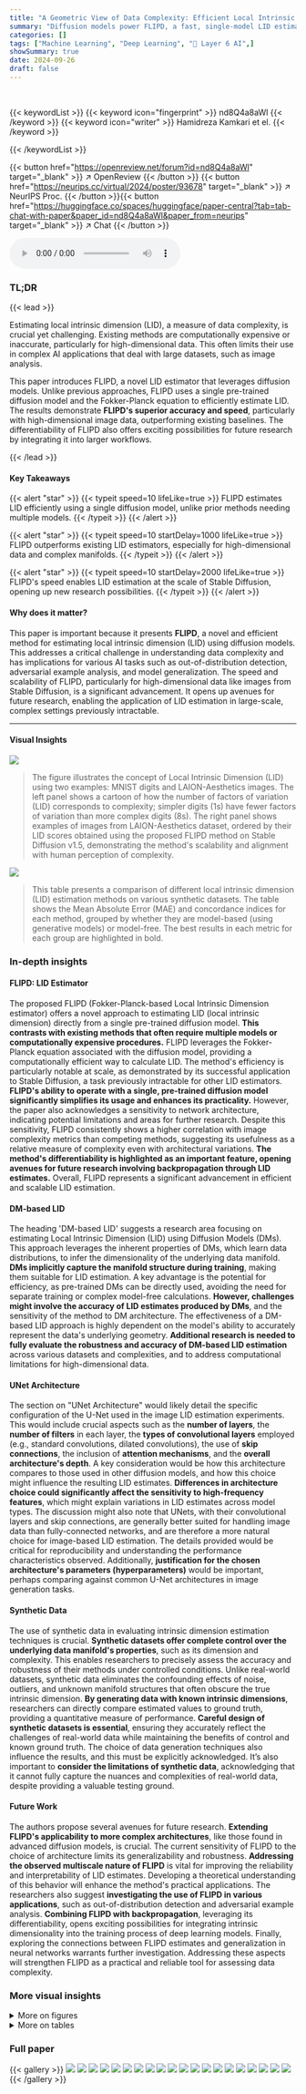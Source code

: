 ```yaml
---
title: "A Geometric View of Data Complexity: Efficient Local Intrinsic Dimension Estimation with Diffusion Models"
summary: "Diffusion models power FLIPD, a fast, single-model LID estimator."
categories: []
tags: ["Machine Learning", "Deep Learning", "🏢 Layer 6 AI",]
showSummary: true
date: 2024-09-26
draft: false
---
```


<br>

{{< keywordList >}}
{{< keyword icon="fingerprint" >}} nd8Q4a8aWl {{< /keyword >}}
{{< keyword icon="writer" >}} Hamidreza Kamkari et el. {{< /keyword >}}
 
{{< /keywordList >}}

{{< button href="https://openreview.net/forum?id=nd8Q4a8aWl" target="_blank" >}}
↗ OpenReview
{{< /button >}}
{{< button href="https://neurips.cc/virtual/2024/poster/93678" target="_blank" >}}
↗ NeurIPS Proc.
{{< /button >}}{{< button href="https://huggingface.co/spaces/huggingface/paper-central?tab=tab-chat-with-paper&paper_id=nd8Q4a8aWl&paper_from=neurips" target="_blank" >}}
↗ Chat
{{< /button >}}



<audio controls>
    <source src="https://ai-paper-reviewer.com/nd8Q4a8aWl/podcast.wav" type="audio/wav">
    Your browser does not support the audio element.
</audio>


### TL;DR


{{< lead >}}

Estimating local intrinsic dimension (LID), a measure of data complexity, is crucial yet challenging. Existing methods are computationally expensive or inaccurate, particularly for high-dimensional data.  This often limits their use in complex AI applications that deal with large datasets, such as image analysis.



This paper introduces FLIPD, a novel LID estimator that leverages diffusion models.  Unlike previous approaches, FLIPD uses a single pre-trained diffusion model and the Fokker-Planck equation to efficiently estimate LID.  The results demonstrate **FLIPD's superior accuracy and speed**, particularly with high-dimensional image data, outperforming existing baselines.  The differentiability of FLIPD also offers exciting possibilities for future research by integrating it into larger workflows.

{{< /lead >}}


#### Key Takeaways

{{< alert "star" >}}
{{< typeit speed=10 lifeLike=true >}} FLIPD estimates LID efficiently using a single diffusion model, unlike prior methods needing multiple models. {{< /typeit >}}
{{< /alert >}}

{{< alert "star" >}}
{{< typeit speed=10 startDelay=1000 lifeLike=true >}} FLIPD outperforms existing LID estimators, especially for high-dimensional data and complex manifolds. {{< /typeit >}}
{{< /alert >}}

{{< alert "star" >}}
{{< typeit speed=10 startDelay=2000 lifeLike=true >}} FLIPD's speed enables LID estimation at the scale of Stable Diffusion, opening up new research possibilities. {{< /typeit >}}
{{< /alert >}}

#### Why does it matter?
This paper is important because it presents **FLIPD**, a novel and efficient method for estimating local intrinsic dimension (LID) using diffusion models.  This addresses a critical challenge in understanding data complexity and has implications for various AI tasks such as out-of-distribution detection, adversarial example analysis, and model generalization.  The speed and scalability of FLIPD, particularly for high-dimensional data like images from Stable Diffusion, is a significant advancement. It opens up avenues for future research, enabling the application of LID estimation in large-scale, complex settings previously intractable.

------
#### Visual Insights



![](https://ai-paper-reviewer.com/nd8Q4a8aWl/figures_1_1.jpg)

> The figure illustrates the concept of Local Intrinsic Dimension (LID) using two examples: MNIST digits and LAION-Aesthetics images.  The left panel shows a cartoon of how the number of factors of variation (LID) corresponds to complexity; simpler digits (1s) have fewer factors of variation than more complex digits (8s). The right panel shows examples of images from LAION-Aesthetics dataset, ordered by their LID scores obtained using the proposed FLIPD method on Stable Diffusion v1.5, demonstrating the method's scalability and alignment with human perception of complexity.





![](https://ai-paper-reviewer.com/nd8Q4a8aWl/tables_7_1.jpg)

> This table presents a comparison of different local intrinsic dimension (LID) estimation methods on various synthetic datasets.  The table shows the Mean Absolute Error (MAE) and concordance indices for each method, grouped by whether they are model-based (using generative models) or model-free. The best results in each metric for each group are highlighted in bold.





### In-depth insights


#### FLIPD: LID Estimator
The proposed FLIPD (Fokker-Planck-based Local Intrinsic Dimension estimator) offers a novel approach to estimating LID (local intrinsic dimension) directly from a single pre-trained diffusion model.  **This contrasts with existing methods that often require multiple models or computationally expensive procedures.**  FLIPD leverages the Fokker-Planck equation associated with the diffusion model, providing a computationally efficient way to calculate LID. The method's efficiency is particularly notable at scale, as demonstrated by its successful application to Stable Diffusion, a task previously intractable for other LID estimators.  **FLIPD's ability to operate with a single, pre-trained diffusion model significantly simplifies its usage and enhances its practicality.** However, the paper also acknowledges a sensitivity to network architecture, indicating potential limitations and areas for further research. Despite this sensitivity, FLIPD consistently shows a higher correlation with image complexity metrics than competing methods, suggesting its usefulness as a relative measure of complexity even with architectural variations.  **The method's differentiability is highlighted as an important feature, opening avenues for future research involving backpropagation through LID estimates.** Overall, FLIPD represents a significant advancement in efficient and scalable LID estimation.

#### DM-based LID
The heading 'DM-based LID' suggests a research area focusing on estimating Local Intrinsic Dimension (LID) using Diffusion Models (DMs).  This approach leverages the inherent properties of DMs, which learn data distributions, to infer the dimensionality of the underlying data manifold.  **DMs implicitly capture the manifold structure during training**, making them suitable for LID estimation.  A key advantage is the potential for efficiency, as pre-trained DMs can be directly used, avoiding the need for separate training or complex model-free calculations.  **However, challenges might involve the accuracy of LID estimates produced by DMs**, and the sensitivity of the method to DM architecture.  The effectiveness of a DM-based LID approach is highly dependent on the model's ability to accurately represent the data's underlying geometry.  **Additional research is needed to fully evaluate the robustness and accuracy of DM-based LID estimation** across various datasets and complexities, and to address computational limitations for high-dimensional data.

#### UNet Architecture
The section on "UNet Architecture" would likely detail the specific configuration of the U-Net used in the image LID estimation experiments.  This would include crucial aspects such as the **number of layers**, the **number of filters** in each layer, the **types of convolutional layers** employed (e.g., standard convolutions, dilated convolutions), the use of **skip connections**, the inclusion of **attention mechanisms**, and the **overall architecture's depth**.  A key consideration would be how this architecture compares to those used in other diffusion models, and how this choice might influence the resulting LID estimates.  **Differences in architecture choice could significantly affect the sensitivity to high-frequency features**, which might explain variations in LID estimates across model types. The discussion might also note that UNets, with their convolutional layers and skip connections, are generally better suited for handling image data than fully-connected networks, and are therefore a more natural choice for image-based LID estimation.  The details provided would be critical for reproducibility and understanding the performance characteristics observed.  Additionally, **justification for the chosen architecture's parameters (hyperparameters)** would be important, perhaps comparing against common U-Net architectures in image generation tasks.

#### Synthetic Data
The use of synthetic data in evaluating intrinsic dimension estimation techniques is crucial.  **Synthetic datasets offer complete control over the underlying data manifold's properties**, such as its dimension and complexity. This enables researchers to precisely assess the accuracy and robustness of their methods under controlled conditions.   Unlike real-world datasets, synthetic data eliminates the confounding effects of noise, outliers, and unknown manifold structures that often obscure the true intrinsic dimension.  **By generating data with known intrinsic dimensions**, researchers can directly compare estimated values to ground truth, providing a quantitative measure of performance.  **Careful design of synthetic datasets is essential**, ensuring they accurately reflect the challenges of real-world data while maintaining the benefits of control and known ground truth. The choice of data generation techniques also influence the results, and this must be explicitly acknowledged.  It’s also important to **consider the limitations of synthetic data**, acknowledging that it cannot fully capture the nuances and complexities of real-world data, despite providing a valuable testing ground.

#### Future Work
The authors propose several avenues for future research.  **Extending FLIPD's applicability to more complex architectures**, like those found in advanced diffusion models, is crucial. The current sensitivity of FLIPD to the choice of architecture limits its generalizability and robustness. **Addressing the observed multiscale nature of FLIPD** is vital for improving the reliability and interpretability of LID estimates. Developing a theoretical understanding of this behavior will enhance the method's practical applications.  The researchers also suggest **investigating the use of FLIPD in various applications**, such as out-of-distribution detection and adversarial example analysis.  **Combining FLIPD with backpropagation**, leveraging its differentiability, opens exciting possibilities for integrating intrinsic dimensionality into the training process of deep learning models. Finally, exploring the connections between FLIPD estimates and generalization in neural networks warrants further investigation.  Addressing these aspects will strengthen FLIPD as a practical and reliable tool for assessing data complexity.


### More visual insights

<details>
<summary>More on figures
</summary>


![](https://ai-paper-reviewer.com/nd8Q4a8aWl/figures_6_1.jpg)

> This figure visualizes FLIPD curves for two different synthetic datasets: a mixture of Gaussians and a string within a doughnut.  The curves illustrate how FLIPD estimates vary as the hyperparameter t0 changes.  Critically, the curves show a clear 'knee' at the true LID of the datasets, demonstrating that FLIPD reliably estimates the LID of data points.


![](https://ai-paper-reviewer.com/nd8Q4a8aWl/figures_7_1.jpg)

> This figure demonstrates the concept of Local Intrinsic Dimension (LID) using examples of MNIST digits (1s and 8s) and images from LAION-Aesthetics. The left panel illustrates how LID captures complexity: the 1s form a simpler, one-dimensional manifold, whereas the 8s form a more complex, two-dimensional manifold.  The right panel shows examples of images with low and high LID values as estimated by the FLIPD method, highlighting its ability to capture perceived complexity.


![](https://ai-paper-reviewer.com/nd8Q4a8aWl/figures_8_1.jpg)

> This figure shows an overview of image LID estimation using the proposed FLIPD method.  It consists of three parts: (a) Shows the FLIPD curves, which illustrate how average LID changes with the hyperparameter to, for MNIST and FMNIST datasets using MLP backbones. (b) Presents images with low and high FLIPD estimates from FMNIST, MNIST, SVHN, and CIFAR10 datasets when using UNet backbones, highlighting the visual differences in complexity. (c) Shows high-resolution images from the LAION dataset, sorted by FLIPD estimates (to = 0.3) and PNG compression sizes, demonstrating the alignment of FLIPD with visual complexity assessments.


![](https://ai-paper-reviewer.com/nd8Q4a8aWl/figures_21_1.jpg)

> The figure shows that local intrinsic dimension (LID) is a natural measure of complexity.  The left panel uses a cartoon illustration of MNIST digits '1' and '8' embedded in 3D space to show how the number of factors of variation relates to LID.  The right panel shows examples from the LAION-Aesthetics dataset, illustrating how the proposed method, FLIPD, correlates with subjective assessments of complexity.


![](https://ai-paper-reviewer.com/nd8Q4a8aWl/figures_22_1.jpg)

> This figure shows the FLIPD curves for two different distributions: a mixture of three isotropic Gaussians with dimensions 2, 4, and 8, embedded in R10; and a 'string within a doughnut', which is a mixture of uniform distributions on a 2d torus and a 1d circle, embedded in R3.  The curves show the FLIPD estimates (y-axis) as a function of the hyperparameter to (x-axis).  The key observation is the presence of 'knees' in the curves, where the curve sharply changes its slope. The location of the knee corresponds to the true LID of the datapoints. This demonstrates the multiscale nature of the estimator and the effectiveness of using the knee-finding algorithm (kneedle) to automatically determine the optimal to value.


![](https://ai-paper-reviewer.com/nd8Q4a8aWl/figures_22_2.jpg)

> This figure visualizes FLIPD curves across different values of *t<sub>0</sub>* for two synthetic datasets: a mixture of three isotropic Gaussians with dimensions 2, 4, and 8, embedded in R<sup>10</sup>; and a 'string within a doughnut', which is a mixture of uniform distributions on a 2D torus and a 1D circle embedded in R<sup>3</sup>. The plots show that, while initially inaccurate at *t<sub>0</sub>* = 0 due to numerical instabilities in the DMs, FLIPD(x, *t<sub>0</sub>*) quickly stabilizes around the true LID for all data points as *t<sub>0</sub>* increases, exhibiting a characteristic 'knee' pattern at the true LID value. This knee pattern is more pronounced in the 'string within a doughnut' example.


![](https://ai-paper-reviewer.com/nd8Q4a8aWl/figures_22_3.jpg)

> This figure visualizes the effect of the hyperparameter  `to` on the FLIPD estimates.  Two different data distributions are used: a mixture of three isotropic Gaussians and a 'string within a doughnut' shape. Each curve represents the average FLIPD across data points with a specific true LID. The curves show a characteristic 'knee' where the estimate quickly stabilizes around the true LID for different values of  `to`. The multiscale nature of the estimator is illustrated.  The figure shows that the method is sensitive to the hyperparameter but that it stabilizes around the true LID for sensible values.


![](https://ai-paper-reviewer.com/nd8Q4a8aWl/figures_29_1.jpg)

> This figure illustrates the concept of Local Intrinsic Dimension (LID) using two examples. The left panel shows a cartoon of 1s and 8s as manifolds in 3D space. The 1s manifold is simpler (1D), exhibiting only a 'tilt,' while the 8s manifold is more complex (2D), having both a 'tilt' and 'disproportionality.'  The right panel displays images from the LAION-Aesthetics dataset, sorted by their LID values as estimated by the proposed FLIPD method applied to Stable Diffusion. This demonstrates FLIPD's ability to capture relative complexity in high-dimensional data.


![](https://ai-paper-reviewer.com/nd8Q4a8aWl/figures_29_2.jpg)

> This figure demonstrates the concept of Local Intrinsic Dimension (LID) using two examples.  The left panel shows a cartoon of 1s and 8s from the MNIST dataset, illustrating how the number of factors of variation corresponds to the LID (1 and 2 respectively). The right panel shows real-world examples from LAION-Aesthetics; images sorted by LID, visually showing a correlation between complexity and LID values, as estimated by the proposed FLIPD method.


![](https://ai-paper-reviewer.com/nd8Q4a8aWl/figures_30_1.jpg)

> This figure demonstrates the concept of Local Intrinsic Dimension (LID) using two examples: (Left) A simple illustration of 1s and 8s from MNIST dataset represented as manifolds with different dimensions in 3D space. This shows that LID reflects the number of factors of variations in data. (Right) Four images with lowest and highest LID scores from LAION-Aesthetics dataset, obtained using FLIPD method on Stable Diffusion v1.5. This part of the figure illustrates that FLIPD, as a method for estimating LID, correlates well with human perception of image complexity.


![](https://ai-paper-reviewer.com/nd8Q4a8aWl/figures_31_1.jpg)

> This figure demonstrates the concept of Local Intrinsic Dimension (LID) using two examples: MNIST digits and LAION-Aesthetics images.  The left panel uses a cartoon to illustrate how LID represents complexity; a simple manifold (like the digit '1') has fewer factors of variation than a complex one (like the digit '8'). The right panel shows real-world examples from the LAION-Aesthetics dataset, where images are ranked by their LID as estimated by FLIPD (the proposed method).  This highlights the method's ability to effectively capture subjective notions of image complexity.


![](https://ai-paper-reviewer.com/nd8Q4a8aWl/figures_32_1.jpg)

> The figure illustrates the concept of Local Intrinsic Dimension (LID) using two examples: MNIST digits and LAION-Aesthetics images. The left panel shows a cartoon representation of 1s and 8s as 1D and 2D manifolds respectively in 3D space, illustrating how LID reflects data complexity. The right panel shows real-world examples of images with low and high LID scores obtained using FLIPD on Stable Diffusion v1.5, showcasing its efficiency and alignment with human perception of complexity.


![](https://ai-paper-reviewer.com/nd8Q4a8aWl/figures_33_1.jpg)

> This figure illustrates the concept of Local Intrinsic Dimension (LID) using the MNIST dataset. The left panel shows a cartoon representation of two manifolds (1s and 8s) embedded in 3D space. The 1s manifold is simpler with only one degree of freedom (tilt), while the 8s manifold is more complex, having two degrees of freedom (tilt and disproportionality). The right panel shows images from the LAION-Aesthetics dataset, illustrating how FLIPD, the proposed method, captures the relative complexity of images as perceived by humans, with low LID values corresponding to simpler images and high LID values to more complex images.  This demonstrates the efficiency of FLIPD for large, high-dimensional datasets.


![](https://ai-paper-reviewer.com/nd8Q4a8aWl/figures_34_1.jpg)

> This figure displays the Spearman’s rank correlation between FLIPD estimates obtained using different numbers of Hutchinson samples (1 and 50) against the deterministic computation of the trace using D Jacobian-vector products. The correlations are evaluated at different values of t0 on four datasets using UNet and MLP backbones.  The results show the impact of Hutchinson sample size and architecture choice on the accuracy and stability of FLIPD estimations.


![](https://ai-paper-reviewer.com/nd8Q4a8aWl/figures_34_2.jpg)

> The figure illustrates the concept of Local Intrinsic Dimension (LID) using two examples: MNIST digits and LAION-Aesthetics images.  The left panel uses a cartoon to show how a 1-dimensional manifold (MNIST digit '1') is simpler than a 2-dimensional manifold (MNIST digit '8').  The right panel shows real-world examples, demonstrating the correlation between FLIPD estimates (a new method introduced in the paper) and perceived image complexity.


![](https://ai-paper-reviewer.com/nd8Q4a8aWl/figures_34_3.jpg)

> The figure shows that the local intrinsic dimension (LID) is a measure of complexity. The left panel shows a cartoon illustrating how the LID reflects the number of factors of variation in data. The right panel shows real-world examples of images with low and high LID values, as estimated by the proposed method FLIPD.


![](https://ai-paper-reviewer.com/nd8Q4a8aWl/figures_34_4.jpg)

> The figure demonstrates the concept of Local Intrinsic Dimension (LID) using MNIST digits as an example. The left panel illustrates that simpler manifolds (like the digit '1') have fewer factors of variation than more complex ones (like the digit '8'). The right panel shows examples of images from the LAION-Aesthetics dataset, ordered by their LID as estimated by the proposed method, FLIPD.  This illustrates that FLIPD is capable of efficiently estimating LID for high-dimensional data, and its estimates correlate well with intuitive notions of image complexity.


![](https://ai-paper-reviewer.com/nd8Q4a8aWl/figures_35_1.jpg)

> This figure shows 1600 images from the LAION-Aesthetics-625K dataset sorted according to their FLIPD scores (using to = 0.3).  The sorting demonstrates that FLIPD, even when applied to high-resolution images and complex datasets like LAION, successfully ranks images by a measure of their relative complexity.  Images with subjectively higher complexity (more detail, more interesting composition, etc.) tend to be placed towards the end of the sorted sequence.


![](https://ai-paper-reviewer.com/nd8Q4a8aWl/figures_35_2.jpg)

> This figure shows 1600 images from the LAION-Aesthetics-625K dataset sorted according to their FLIPD scores (intrinsic dimension) using Stable Diffusion, with to set to 0.3.  The sorting demonstrates the ability of FLIPD to rank images based on their perceived complexity, with simpler images at the beginning and more complex images at the end. This provides a visual representation of how FLIPD can capture image complexity.


![](https://ai-paper-reviewer.com/nd8Q4a8aWl/figures_36_1.jpg)

> This figure demonstrates the concept of Local Intrinsic Dimension (LID) using two examples. The left panel shows a cartoon illustrating how LID reflects complexity.  A 1 and an 8 are represented as manifolds in 3D space; the 1 has one degree of freedom (tilt) while the 8 has two (tilt and disproportionality), reflecting its higher LID. The right panel shows real-world examples from the LAION-Aesthetics dataset. Using FLIPD, images with the lowest and highest LID values are displayed, illustrating the method's ability to capture complexity.


![](https://ai-paper-reviewer.com/nd8Q4a8aWl/figures_36_2.jpg)

> This figure demonstrates the concept of Local Intrinsic Dimension (LID) using two examples.  The left panel shows a simplified illustration of how LID reflects data complexity: a 1-dimensional manifold (MNIST digit '1') has a single degree of freedom ('tilt'), while a 2-dimensional manifold (MNIST digit '8') has two ('tilt' and 'disproportionality'). The right panel showcases real-world examples from the LAION-Aesthetics dataset, illustrating how the FLIPD method (introduced in the paper) successfully identifies images with low and high LID values, which correlates with perceived image complexity.


![](https://ai-paper-reviewer.com/nd8Q4a8aWl/figures_37_1.jpg)

> This figure demonstrates the concept of Local Intrinsic Dimension (LID) using two examples. The left panel shows a cartoon illustration comparing the manifolds of MNIST digits '1' and '8'. The manifold of '1' is simpler, having only one factor of variation (tilt), while '8' has two factors (tilt and disproportionality), illustrating how LID reflects complexity. The right panel shows real-world examples from the LAION-Aesthetics dataset.  Images with the lowest and highest LID values as estimated by FLIPD (the proposed method) using Stable Diffusion v1.5 are displayed, highlighting the method's ability to capture subjective complexity.


![](https://ai-paper-reviewer.com/nd8Q4a8aWl/figures_37_2.jpg)

> The left panel shows a cartoon illustration of how LID captures data complexity.  Two manifolds representing MNIST digits '1' and '8' are shown embedded in 3D space. The '1' manifold is one-dimensional (a line) and the '8' manifold is two-dimensional (a surface). The complexity difference is reflected by the number of local factors of variation (LID). The right panel shows examples of images from the LAION-Aesthetics dataset, ranked by their LID according to the FLIPD method applied to Stable Diffusion v1.5, which shows a good correlation with perceived complexity.


![](https://ai-paper-reviewer.com/nd8Q4a8aWl/figures_38_1.jpg)

> This figure shows 1600 images from the LAION-Aesthetics-625K dataset, sorted in ascending order according to their FLIPD (Fokker-Planck Local Intrinsic Dimension) estimates. The parameter to is set to 0.3.  The ordering demonstrates the ability of FLIPD to rank images based on a measure of their complexity, aligning with intuitive notions of visual complexity. More complex images (with higher LID) appear later in the sequence.


![](https://ai-paper-reviewer.com/nd8Q4a8aWl/figures_38_2.jpg)

> This figure shows 1600 images from the LAION-Aesthetics-625K dataset sorted according to their FLIPD scores (with to = 0.3).  The images are arranged such that the simplest images (lowest FLIPD scores) are at the top left, progressing to the most complex images (highest FLIPD scores) at the bottom right. This visualization demonstrates that FLIPD can effectively rank images by their perceived complexity, even at a very large scale (1600 high-resolution images).


![](https://ai-paper-reviewer.com/nd8Q4a8aWl/figures_39_1.jpg)

> The figure shows two parts. The left part is a cartoon illustrating that the local intrinsic dimension (LID) is a natural measure of relative complexity by showing two manifolds of MNIST digits, 1s and 8s. The right part shows four images with the lowest LID and four images with the highest LID scores from a subsample of LAION-Aesthetics dataset. The LID scores are obtained using the proposed method FLIPD applied to Stable Diffusion model v1.5.  The figure demonstrates that FLIPD aligns with the subjective complexity assessment.


![](https://ai-paper-reviewer.com/nd8Q4a8aWl/figures_40_1.jpg)

> The left panel uses a cartoon to illustrate how LID can be understood as a measure of complexity. It shows two manifolds of MNIST digits, representing '1's and '8's. The manifold of '1's is 1-dimensional (a single factor of variation, 'tilt'), while the manifold of '8's is 2-dimensional (two factors, 'tilt' and 'disproportionality'). The right panel shows four of the lowest and highest LID datapoints from a subset of LAION-Aesthetics dataset, determined using FLIPD on Stable Diffusion v1.5, demonstrating FLIPD's effectiveness in high-dimensional data and its alignment with visual complexity assessments.


</details>




<details>
<summary>More on tables
</summary>


![](https://ai-paper-reviewer.com/nd8Q4a8aWl/tables_9_1.jpg)
> This table presents the Spearman's rank correlation between LID estimates obtained from four different methods (FLIPD, NB, ESS, and LPCA) and the PNG compression size of images.  The correlation values are provided for four image datasets (MNIST, FMNIST, CIFAR10, and SVHN).  Higher correlation indicates a stronger relationship between the LID estimates and the image complexity as measured by compression size.

![](https://ai-paper-reviewer.com/nd8Q4a8aWl/tables_9_2.jpg)
> This table presents the time taken to compute LID for a single image using two different methods: FLIPD and NB. The time is measured in seconds and is broken down by dataset (MNIST/FMNIST, SVHN/CIFAR10, and LAION).  The results highlight the significant computational advantage of FLIPD, especially for high-resolution images like those in the LAION dataset.  NB is shown to be computationally intractable at the scale of Stable Diffusion.

![](https://ai-paper-reviewer.com/nd8Q4a8aWl/tables_20_1.jpg)
> This table compares the performance of various intrinsic dimension estimation methods on synthetic datasets.  MAE (Mean Absolute Error) measures the average difference between estimated and true LID values. Concordance index assesses how well the methods rank the data points by LID. The table is organized by the type of manifold and estimation method (model-free or model-based). The best performing method in each category for each metric is highlighted in bold.

![](https://ai-paper-reviewer.com/nd8Q4a8aWl/tables_21_1.jpg)
> This table compares the performance of various LID estimation methods on synthetic datasets.  It shows the mean absolute error (MAE) and concordance index for each method.  The methods are grouped by whether they use generative models or not. The lowest MAE and highest concordance index values are shown in bold for each group, indicating the best-performing methods within each category.

![](https://ai-paper-reviewer.com/nd8Q4a8aWl/tables_24_1.jpg)
> This table presents the Mean Absolute Error (MAE) for various LID estimation methods.  Lower MAE values indicate better performance. The rows represent different synthetic datasets with known LID, while the columns show results from FLIPD with two different to values (one using the kneedle algorithm to automatically determine to, and another fixed to = 0.05), and from FPRegress with two different settings (one using kneedle for automatic delta1 selection and another fixed δ₁ = -1).  The table allows for a comparison of the different variations of the Fokker-Planck based estimator's performance across various manifold complexities.

![](https://ai-paper-reviewer.com/nd8Q4a8aWl/tables_25_1.jpg)
> This table presents the Mean Absolute Error (MAE) of different LID estimation methods on various synthetic datasets.  The datasets are categorized by their ambient dimension (the number of dimensions the data occupies in its embedding space), ranging from simple toy examples to high-dimensional datasets (800 and 1000 dimensions). Lower MAE values indicate better performance.

![](https://ai-paper-reviewer.com/nd8Q4a8aWl/tables_26_1.jpg)
> This table presents the concordance index for different LID estimation methods on various synthetic datasets.  The concordance index measures how well the methods rank data points according to their true LID. A higher concordance index indicates better ranking performance. The results show that FLIPD consistently achieves perfect ranking accuracy across different datasets.

![](https://ai-paper-reviewer.com/nd8Q4a8aWl/tables_26_2.jpg)
> This table presents the Mean Absolute Error (MAE) for different LID estimation methods across various synthetic datasets.  The datasets are categorized by ambient dimension (D), ranging from toy examples to high-dimensional data (D=800 and 1000). Lower MAE values indicate better performance.

</details>




### Full paper

{{< gallery >}}
<img src="https://ai-paper-reviewer.com/nd8Q4a8aWl/1.png" class="grid-w50 md:grid-w33 xl:grid-w25" />
<img src="https://ai-paper-reviewer.com/nd8Q4a8aWl/2.png" class="grid-w50 md:grid-w33 xl:grid-w25" />
<img src="https://ai-paper-reviewer.com/nd8Q4a8aWl/3.png" class="grid-w50 md:grid-w33 xl:grid-w25" />
<img src="https://ai-paper-reviewer.com/nd8Q4a8aWl/4.png" class="grid-w50 md:grid-w33 xl:grid-w25" />
<img src="https://ai-paper-reviewer.com/nd8Q4a8aWl/5.png" class="grid-w50 md:grid-w33 xl:grid-w25" />
<img src="https://ai-paper-reviewer.com/nd8Q4a8aWl/6.png" class="grid-w50 md:grid-w33 xl:grid-w25" />
<img src="https://ai-paper-reviewer.com/nd8Q4a8aWl/7.png" class="grid-w50 md:grid-w33 xl:grid-w25" />
<img src="https://ai-paper-reviewer.com/nd8Q4a8aWl/8.png" class="grid-w50 md:grid-w33 xl:grid-w25" />
<img src="https://ai-paper-reviewer.com/nd8Q4a8aWl/9.png" class="grid-w50 md:grid-w33 xl:grid-w25" />
<img src="https://ai-paper-reviewer.com/nd8Q4a8aWl/10.png" class="grid-w50 md:grid-w33 xl:grid-w25" />
<img src="https://ai-paper-reviewer.com/nd8Q4a8aWl/11.png" class="grid-w50 md:grid-w33 xl:grid-w25" />
<img src="https://ai-paper-reviewer.com/nd8Q4a8aWl/12.png" class="grid-w50 md:grid-w33 xl:grid-w25" />
<img src="https://ai-paper-reviewer.com/nd8Q4a8aWl/13.png" class="grid-w50 md:grid-w33 xl:grid-w25" />
<img src="https://ai-paper-reviewer.com/nd8Q4a8aWl/14.png" class="grid-w50 md:grid-w33 xl:grid-w25" />
<img src="https://ai-paper-reviewer.com/nd8Q4a8aWl/15.png" class="grid-w50 md:grid-w33 xl:grid-w25" />
<img src="https://ai-paper-reviewer.com/nd8Q4a8aWl/16.png" class="grid-w50 md:grid-w33 xl:grid-w25" />
<img src="https://ai-paper-reviewer.com/nd8Q4a8aWl/17.png" class="grid-w50 md:grid-w33 xl:grid-w25" />
<img src="https://ai-paper-reviewer.com/nd8Q4a8aWl/18.png" class="grid-w50 md:grid-w33 xl:grid-w25" />
<img src="https://ai-paper-reviewer.com/nd8Q4a8aWl/19.png" class="grid-w50 md:grid-w33 xl:grid-w25" />
<img src="https://ai-paper-reviewer.com/nd8Q4a8aWl/20.png" class="grid-w50 md:grid-w33 xl:grid-w25" />
{{< /gallery >}}